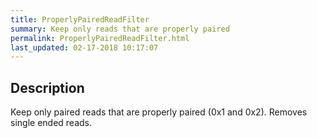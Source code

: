 ```yaml
---
title: ProperlyPairedReadFilter
summary: Keep only reads that are properly paired
permalink: ProperlyPairedReadFilter.html
last_updated: 02-17-2018 10:17:07
---
```


## Description

Keep only paired reads that are properly paired (0x1 and 0x2). Removes single ended reads.

